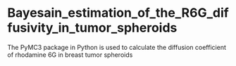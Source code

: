 # Bayesain_estimation_of_the_R6G_diffusivity_in_tumor_spheroids
The PyMC3 package in Python is used to calculate the diffusion coefficient of rhodamine 6G in breast tumor spheroids
